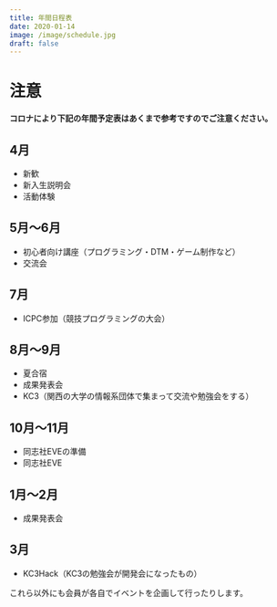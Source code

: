 ```yaml
---
title: 年間日程表
date: 2020-01-14
image: /image/schedule.jpg
draft: false
---
```

# 注意
**コロナにより下記の年間予定表はあくまで参考ですのでご注意ください。**

## 4月
- 新歓
- 新入生説明会
- 活動体験
## 5月～6月
- 初心者向け講座（プログラミング・DTM・ゲーム制作など）
- 交流会
## 7月
- ICPC参加（競技プログラミングの大会）
## 8月～9月
- 夏合宿
- 成果発表会
- KC3（関西の大学の情報系団体で集まって交流や勉強会をする）
## 10月～11月
- 同志社EVEの準備
- 同志社EVE
## 1月～2月
- 成果発表会
## 3月
- KC3Hack（KC3の勉強会が開発会になったもの）

これら以外にも会員が各自でイベントを企画して行ったりします。





